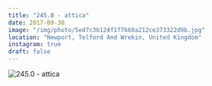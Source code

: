 ```yaml
---
title: "245.0 - attica"
date: 2017-09-30
image: "/img/photo/5ed7c3b124f1f7660a212ce373322d9b.jpg"
location: "Newport, Telford And Wrekin, United Kingdom"
instagram: true
draft: false
---
```


![245.0 - attica](/img/photo/5ed7c3b124f1f7660a212ce373322d9b.jpg)
